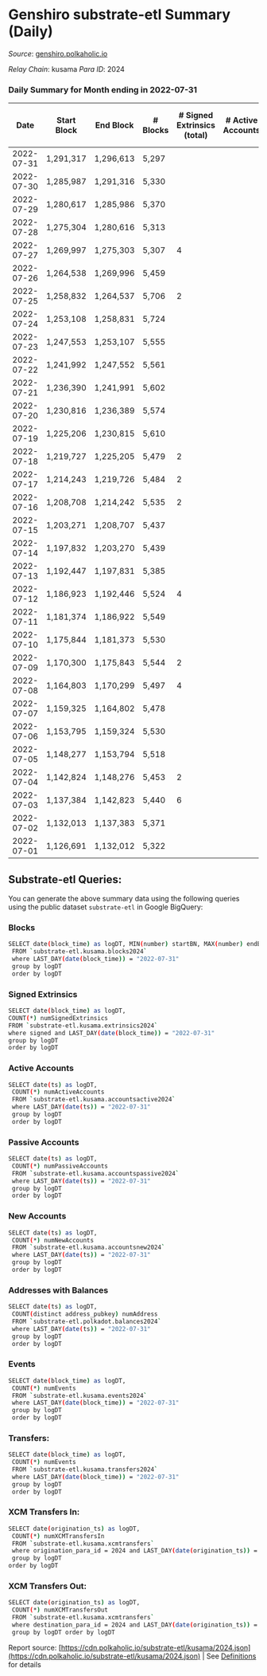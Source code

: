 # Genshiro substrate-etl Summary (Daily)

_Source_: [genshiro.polkaholic.io](https://genshiro.polkaholic.io)

*Relay Chain*: kusama
*Para ID*: 2024



### Daily Summary for Month ending in 2022-07-31


| Date | Start Block | End Block | # Blocks | # Signed Extrinsics (total) | # Active Accounts | # Passive | # New | # Addresses with Balances | # Events | # Transfers | # XCM Transfers In | # XCM Transfers Out | Issues | 
| ---- | ----------- | --------- | -------- | --------------------------- | ----------------- | --------- | ----- | ------------------------- | -------- | ----------- | ------------------ | ------------------- | ------ |
| 2022-07-31 | 1,291,317 | 1,296,613 | 5,297 |  |  |  |  | 24 | 10,613 |   | 2  |   |  |
| 2022-07-30 | 1,285,987 | 1,291,316 | 5,330 |  |  |  |  | 24 | 10,669 |   |   |   |  |
| 2022-07-29 | 1,280,617 | 1,285,986 | 5,370 |  |  |  |  | 24 | 10,752 |   | 1  |   |  |
| 2022-07-28 | 1,275,304 | 1,280,616 | 5,313 |  |  |  |  | 24 | 10,635 |   |   |   |  |
| 2022-07-27 | 1,269,997 | 1,275,303 | 5,307 | 4 |  |  |  | 24 | 10,639 |   |   |   |  |
| 2022-07-26 | 1,264,538 | 1,269,996 | 5,459 |  |  |  |  | 24 | 10,927 |   |   |   |  |
| 2022-07-25 | 1,258,832 | 1,264,537 | 5,706 | 2 |  |  |  | 24 | 11,434 |   | 1  |   |  |
| 2022-07-24 | 1,253,108 | 1,258,831 | 5,724 |  |  |  |  | 24 | 11,463 |   | 1  |   |  |
| 2022-07-23 | 1,247,553 | 1,253,107 | 5,555 |  |  |  |  | 24 | 11,134 |   | 3  |   |  |
| 2022-07-22 | 1,241,992 | 1,247,552 | 5,561 |  |  |  |  | 24 | 11,147 |   | 3  |   |  |
| 2022-07-21 | 1,236,390 | 1,241,991 | 5,602 |  |  |  |  | 24 | 11,228 |   | 3  |   |  |
| 2022-07-20 | 1,230,816 | 1,236,389 | 5,574 |  |  |  |  | 24 | 11,157 |   |   |   |  |
| 2022-07-19 | 1,225,206 | 1,230,815 | 5,610 |  |  |  |  | 24 | 11,229 |   |   |   |  |
| 2022-07-18 | 1,219,727 | 1,225,205 | 5,479 | 2 |  |  |  | 24 | 10,976 |   |   |   |  |
| 2022-07-17 | 1,214,243 | 1,219,726 | 5,484 | 2 |  |  |  | 24 | 10,990 |   | 1  |   |  |
| 2022-07-16 | 1,208,708 | 1,214,242 | 5,535 | 2 |  |  |  | 24 | 11,087 |   |   |   |  |
| 2022-07-15 | 1,203,271 | 1,208,707 | 5,437 |  |  |  |  | 24 | 10,883 |   |   |   |  |
| 2022-07-14 | 1,197,832 | 1,203,270 | 5,439 |  |  |  |  | 24 | 10,892 |   | 1  |   |  |
| 2022-07-13 | 1,192,447 | 1,197,831 | 5,385 |  |  |  |  | 24 | 10,784 |   | 1  |   |  |
| 2022-07-12 | 1,186,923 | 1,192,446 | 5,524 | 4 |  |  |  | 24 | 11,078 |   | 1  |   |  |
| 2022-07-11 | 1,181,374 | 1,186,922 | 5,549 |  |  |  |  | 24 | 11,118 |   | 2  |   |  |
| 2022-07-10 | 1,175,844 | 1,181,373 | 5,530 |  |  |  |  | 24 | 11,069 |   |   |   |  |
| 2022-07-09 | 1,170,300 | 1,175,843 | 5,544 | 2 |  |  |  | 24 | 11,105 |   |   |   |  |
| 2022-07-08 | 1,164,803 | 1,170,299 | 5,497 | 4 |  |  |  | 24 | 11,024 |   | 1  |   |  |
| 2022-07-07 | 1,159,325 | 1,164,802 | 5,478 |  |  |  |  | 24 | 10,965 |   |   |   |  |
| 2022-07-06 | 1,153,795 | 1,159,324 | 5,530 |  |  |  |  | 24 | 11,070 |   |   |   |  |
| 2022-07-05 | 1,148,277 | 1,153,794 | 5,518 |  |  |  |  | 24 | 11,045 |   |   |   |  |
| 2022-07-04 | 1,142,824 | 1,148,276 | 5,453 | 2 |  |  |  | 24 | 10,923 |   |   |   |  |
| 2022-07-03 | 1,137,384 | 1,142,823 | 5,440 | 6 |  |  |  | 24 | 10,923 |   | 2  |   |  |
| 2022-07-02 | 1,132,013 | 1,137,383 | 5,371 |  |  |  |  | 24 | 10,751 |   |   |   |  |
| 2022-07-01 | 1,126,691 | 1,132,012 | 5,322 |  |  |  |  | 24 | 10,653 |   |   |   |  |

## Substrate-etl Queries:
You can generate the above summary data using the following queries using the public dataset `substrate-etl` in Google BigQuery:

### Blocks
```bash
SELECT date(block_time) as logDT, MIN(number) startBN, MAX(number) endBN, COUNT(*) numBlocks 
 FROM `substrate-etl.kusama.blocks2024`  
 where LAST_DAY(date(block_time)) = "2022-07-31" 
 group by logDT 
 order by logDT
```

### Signed Extrinsics
```bash
SELECT date(block_time) as logDT, 
COUNT(*) numSignedExtrinsics 
FROM `substrate-etl.kusama.extrinsics2024`  
where signed and LAST_DAY(date(block_time)) = "2022-07-31" 
group by logDT 
order by logDT
```

### Active Accounts
```bash
SELECT date(ts) as logDT, 
 COUNT(*) numActiveAccounts 
 FROM `substrate-etl.kusama.accountsactive2024` 
 where LAST_DAY(date(ts)) = "2022-07-31" 
 group by logDT 
 order by logDT
```

### Passive Accounts
```bash
SELECT date(ts) as logDT, 
 COUNT(*) numPassiveAccounts 
 FROM `substrate-etl.kusama.accountspassive2024` 
 where LAST_DAY(date(ts)) = "2022-07-31" 
 group by logDT 
 order by logDT
```

### New Accounts
```bash
SELECT date(ts) as logDT, 
 COUNT(*) numNewAccounts 
 FROM `substrate-etl.kusama.accountsnew2024` 
 where LAST_DAY(date(ts)) = "2022-07-31" 
 group by logDT
 order by logDT
```

### Addresses with Balances
```bash
SELECT date(ts) as logDT,
 COUNT(distinct address_pubkey) numAddress 
 FROM `substrate-etl.polkadot.balances2024` 
 where LAST_DAY(date(ts)) = "2022-07-31" 
 group by logDT 
 order by logDT
```

### Events
```bash
SELECT date(block_time) as logDT, 
 COUNT(*) numEvents 
 FROM `substrate-etl.kusama.events2024` 
 where LAST_DAY(date(block_time)) = "2022-07-31" 
 group by logDT 
 order by logDT
```

### Transfers:
```bash
SELECT date(block_time) as logDT, 
 COUNT(*) numEvents 
 FROM `substrate-etl.kusama.transfers2024` 
 where LAST_DAY(date(block_time)) = "2022-07-31" 
 group by logDT 
 order by logDT
```

### XCM Transfers In:
```bash
SELECT date(origination_ts) as logDT, 
 COUNT(*) numXCMTransfersIn 
 FROM `substrate-etl.kusama.xcmtransfers` 
 where origination_para_id = 2024 and LAST_DAY(date(origination_ts)) = "2022-07-31" 
 group by logDT 
order by logDT
```

### XCM Transfers Out:
```bash
SELECT date(origination_ts) as logDT, 
 COUNT(*) numXCMTransfersOut 
 FROM `substrate-etl.kusama.xcmtransfers` 
 where destination_para_id = 2024 and LAST_DAY(date(origination_ts)) = "2022-07-31" 
 group by logDT order by logDT
```


Report source: [https://cdn.polkaholic.io/substrate-etl/kusama/2024.json](https://cdn.polkaholic.io/substrate-etl/kusama/2024.json) | See [Definitions](/DEFINITIONS.md) for details
